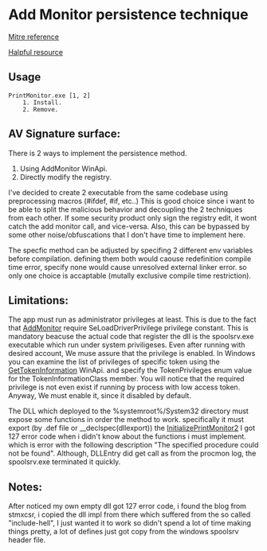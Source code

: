 # Add Monitor persistence technique
[Mitre reference](https://attack.mitre.org/techniques/T1547/010/)

[Halpful resource](https://stmxcsr.com/persistence/print-monitor.html)

## Usage
    PrintMonitor.exe [1, 2]
        1. Install.
        2. Remove.

## AV Signature surface:
There is 2 ways to implement the persistence method.
1. Using AddMonitor WinApi.
2. Directly modify the registry.

I've decided to create 2 executable from the same codebase using preprocessing macros (#ifdef, #if, etc..)
This is good choice since i want to be able to split the malicious behavior and decoupling the 2 techniques from each other.
If some security product only sign the registry edit, it wont catch the add monitor call, and vice-versa.
Also, this can be bypassed by some other noise/obfuscations that I don't have time to implement here.

The specfic method can be adjusted by specifing 2 different env variables before compilation. defining them both would caouse redefinition compile time error, specify none would cause unresolved external linker error.
so only one choice is accaptable (mutally exclusive compile time restriction).

## Limitations:
The app must run as administrator privileges at least.
This is due to the fact that [AddMonitor](https://docs.microsoft.com/en-us/windows/win32/printdocs/addmonitor) require SeLoadDriverPrivilege privilege constant.
This is mandatory beacuse the actual code that register the dll is the spoolsrv.exe executable which run under system priviligeses.
Even after running with desired account, We muse assure that the privilege is enabled. In Windows you can examine the list of privileges of specific token using the [GetTokenInformation](https://docs.microsoft.com/en-us/windows/win32/api/securitybaseapi/nf-securitybaseapi-gettokeninformation) WinApi.
and specify the TokenPrivileges enum value for the TokenInformationClass member.
You will notice that the required privilege is not even exist if running by process with low access token.
Anyway, We must enable it, since it disabled by default.

The DLL which deployed to the %systemroot%/System32 directory must expose some functions in order the method to work. specifically it must export (by .def file or __declspec(dllexport)) the [InitializePrintMonitor2](https://docs.microsoft.com/en-us/windows-hardware/drivers/ddi/winsplp/nf-winsplp-initializeprintmonitor2)
I got 127 error code when i didn't know about the functions i must implement. which is error with the following description "The specified procedure could not be found".
Although, DLLEntry did get call as from the procmon log, the spoolsrv.exe terminated it quickly.

## Notes:
After noticed my own empty dll got 127 error code, i found the blog from stmxcsr, i copied the dll impl from there
which suffered from the so called "include-hell", I just wanted it to work so didn't spend a lot of time making things pretty, a lot of defines just got copy from the windows spoolsrv header file.

